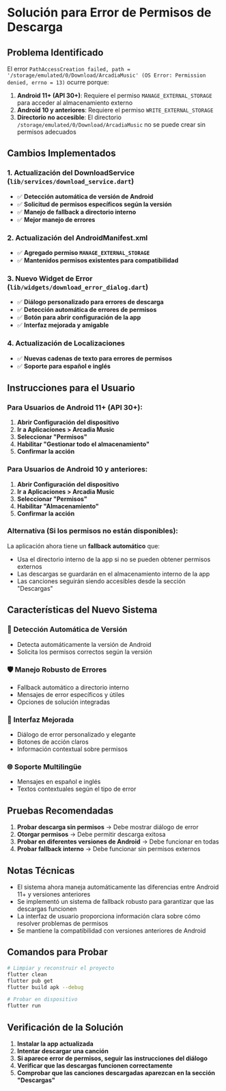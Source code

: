 # Solución para Error de Permisos de Descarga

## Problema Identificado

El error `PathAccessCreation failed, path = '/storage/emulated/0/Download/ArcadiaMusic' (OS Error: Permission denied, errno = 13)` ocurre porque:

1. **Android 11+ (API 30+)**: Requiere el permiso `MANAGE_EXTERNAL_STORAGE` para acceder al almacenamiento externo
2. **Android 10 y anteriores**: Requiere el permiso `WRITE_EXTERNAL_STORAGE`
3. **Directorio no accesible**: El directorio `/storage/emulated/0/Download/ArcadiaMusic` no se puede crear sin permisos adecuados

## Cambios Implementados

### 1. Actualización del DownloadService (`lib/services/download_service.dart`)

- ✅ **Detección automática de versión de Android**
- ✅ **Solicitud de permisos específicos según la versión**
- ✅ **Manejo de fallback a directorio interno**
- ✅ **Mejor manejo de errores**

### 2. Actualización del AndroidManifest.xml

- ✅ **Agregado permiso `MANAGE_EXTERNAL_STORAGE`**
- ✅ **Mantenidos permisos existentes para compatibilidad**

### 3. Nuevo Widget de Error (`lib/widgets/download_error_dialog.dart`)

- ✅ **Diálogo personalizado para errores de descarga**
- ✅ **Detección automática de errores de permisos**
- ✅ **Botón para abrir configuración de la app**
- ✅ **Interfaz mejorada y amigable**

### 4. Actualización de Localizaciones

- ✅ **Nuevas cadenas de texto para errores de permisos**
- ✅ **Soporte para español e inglés**

## Instrucciones para el Usuario

### Para Usuarios de Android 11+ (API 30+):

1. **Abrir Configuración del dispositivo**
2. **Ir a Aplicaciones > Arcadia Music**
3. **Seleccionar "Permisos"**
4. **Habilitar "Gestionar todo el almacenamiento"**
5. **Confirmar la acción**

### Para Usuarios de Android 10 y anteriores:

1. **Abrir Configuración del dispositivo**
2. **Ir a Aplicaciones > Arcadia Music**
3. **Seleccionar "Permisos"**
4. **Habilitar "Almacenamiento"**
5. **Confirmar la acción**

### Alternativa (Si los permisos no están disponibles):

La aplicación ahora tiene un **fallback automático** que:
- Usa el directorio interno de la app si no se pueden obtener permisos externos
- Las descargas se guardarán en el almacenamiento interno de la app
- Las canciones seguirán siendo accesibles desde la sección "Descargas"

## Características del Nuevo Sistema

### 🔧 **Detección Automática de Versión**
- Detecta automáticamente la versión de Android
- Solicita los permisos correctos según la versión

### 🛡️ **Manejo Robusto de Errores**
- Fallback automático a directorio interno
- Mensajes de error específicos y útiles
- Opciones de solución integradas

### 🎨 **Interfaz Mejorada**
- Diálogo de error personalizado y elegante
- Botones de acción claros
- Información contextual sobre permisos

### 🌐 **Soporte Multilingüe**
- Mensajes en español e inglés
- Textos contextuales según el tipo de error

## Pruebas Recomendadas

1. **Probar descarga sin permisos** → Debe mostrar diálogo de error
2. **Otorgar permisos** → Debe permitir descarga exitosa
3. **Probar en diferentes versiones de Android** → Debe funcionar en todas
4. **Probar fallback interno** → Debe funcionar sin permisos externos

## Notas Técnicas

- El sistema ahora maneja automáticamente las diferencias entre Android 11+ y versiones anteriores
- Se implementó un sistema de fallback robusto para garantizar que las descargas funcionen
- La interfaz de usuario proporciona información clara sobre cómo resolver problemas de permisos
- Se mantiene la compatibilidad con versiones anteriores de Android

## Comandos para Probar

```bash
# Limpiar y reconstruir el proyecto
flutter clean
flutter pub get
flutter build apk --debug

# Probar en dispositivo
flutter run
```

## Verificación de la Solución

1. **Instalar la app actualizada**
2. **Intentar descargar una canción**
3. **Si aparece error de permisos, seguir las instrucciones del diálogo**
4. **Verificar que las descargas funcionen correctamente**
5. **Comprobar que las canciones descargadas aparezcan en la sección "Descargas"** 